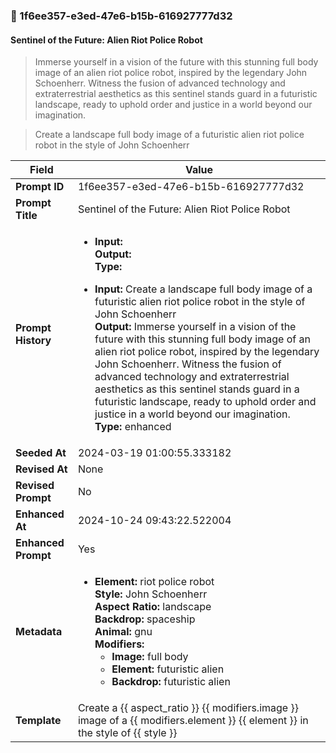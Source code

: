 

### 📜 1f6ee357-e3ed-47e6-b15b-616927777d32

#### Sentinel of the Future: Alien Riot Police Robot

> Immerse yourself in a vision of the future with this stunning full body image of an alien riot police robot, inspired by the legendary John Schoenherr. Witness the fusion of advanced technology and extraterrestrial aesthetics as this sentinel stands guard in a futuristic landscape, ready to uphold order and justice in a world beyond our imagination.

> Create a landscape full body image of a futuristic alien riot police robot in the style of John Schoenherr

| Field          | Value                                                                                                                                                                      |
|----------------|----------------------------------------------------------------------------------------------------------------------------------------------------------------------------|
| **Prompt ID**  | 1f6ee357-e3ed-47e6-b15b-616927777d32                                                                                                                                                            |
| **Prompt Title**  | Sentinel of the Future: Alien Riot Police Robot                                                                                                                                                            |
| **Prompt History** | <ul><li>**Input:**  <br> **Output:**  <br> **Type:** </li></ul><ul><li>**Input:** Create a landscape full body image of a futuristic alien riot police robot in the style of John Schoenherr <br> **Output:** Immerse yourself in a vision of the future with this stunning full body image of an alien riot police robot, inspired by the legendary John Schoenherr. Witness the fusion of advanced technology and extraterrestrial aesthetics as this sentinel stands guard in a futuristic landscape, ready to uphold order and justice in a world beyond our imagination. <br> **Type:** enhanced</li></ul> |
| **Seeded At** | 2024-03-19 01:00:55.333182                                                                                                                                                   |
| **Revised At** | None                                                                                                                                                   |
| **Revised Prompt** | No                                                                                                                                                                      |
| **Enhanced At** | 2024-10-24 09:43:22.522004                                                                                                                                                  |
| **Enhanced Prompt** | Yes                                                                                                                                                                    |
| **Metadata**   | <ul><li>**Element:** riot police robot <br> **Style:** John Schoenherr <br> **Aspect Ratio:** landscape <br> **Backdrop:** spaceship <br> **Animal:** gnu <br> **Modifiers:**<ul><li>**Image:** full body</li><li>**Element:** futuristic alien</li><li>**Backdrop:** futuristic alien</li></ul></li></ul> |
| **Template**   | Create a {{ aspect_ratio }} {{ modifiers.image }} image of a {{ modifiers.element }} {{ element }} in the style of {{ style }}                                                                                                                                           |


